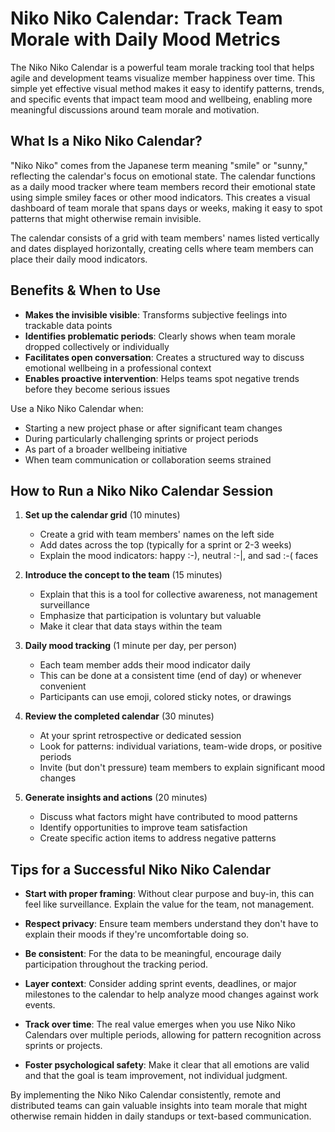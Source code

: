 # Niko Niko Calendar: Track Team Morale with Daily Mood Metrics

The Niko Niko Calendar is a powerful team morale tracking tool that helps agile and development teams visualize member happiness over time. This simple yet effective visual method makes it easy to identify patterns, trends, and specific events that impact team mood and wellbeing, enabling more meaningful discussions around team morale and motivation.

## What Is a Niko Niko Calendar?

"Niko Niko" comes from the Japanese term meaning "smile" or "sunny," reflecting the calendar's focus on emotional state. The calendar functions as a daily mood tracker where team members record their emotional state using simple smiley faces or other mood indicators. This creates a visual dashboard of team morale that spans days or weeks, making it easy to spot patterns that might otherwise remain invisible.

The calendar consists of a grid with team members' names listed vertically and dates displayed horizontally, creating cells where team members can place their daily mood indicators.

## Benefits & When to Use

- **Makes the invisible visible**: Transforms subjective feelings into trackable data points
- **Identifies problematic periods**: Clearly shows when team morale dropped collectively or individually
- **Facilitates open conversation**: Creates a structured way to discuss emotional wellbeing in a professional context
- **Enables proactive intervention**: Helps teams spot negative trends before they become serious issues

Use a Niko Niko Calendar when:
- Starting a new project phase or after significant team changes
- During particularly challenging sprints or project periods
- As part of a broader wellbeing initiative
- When team communication or collaboration seems strained

## How to Run a Niko Niko Calendar Session

1. **Set up the calendar grid** (10 minutes)
   - Create a grid with team members' names on the left side
   - Add dates across the top (typically for a sprint or 2-3 weeks)
   - Explain the mood indicators: happy :-), neutral :-|, and sad :-( faces

2. **Introduce the concept to the team** (15 minutes)
   - Explain that this is a tool for collective awareness, not management surveillance
   - Emphasize that participation is voluntary but valuable
   - Make it clear that data stays within the team

3. **Daily mood tracking** (1 minute per day, per person)
   - Each team member adds their mood indicator daily
   - This can be done at a consistent time (end of day) or whenever convenient
   - Participants can use emoji, colored sticky notes, or drawings

4. **Review the completed calendar** (30 minutes)
   - At your sprint retrospective or dedicated session
   - Look for patterns: individual variations, team-wide drops, or positive periods
   - Invite (but don't pressure) team members to explain significant mood changes

5. **Generate insights and actions** (20 minutes)
   - Discuss what factors might have contributed to mood patterns
   - Identify opportunities to improve team satisfaction
   - Create specific action items to address negative patterns

## Tips for a Successful Niko Niko Calendar

- **Start with proper framing**: Without clear purpose and buy-in, this can feel like surveillance. Explain the value for the team, not management.

- **Respect privacy**: Ensure team members understand they don't have to explain their moods if they're uncomfortable doing so.

- **Be consistent**: For the data to be meaningful, encourage daily participation throughout the tracking period.

- **Layer context**: Consider adding sprint events, deadlines, or major milestones to the calendar to help analyze mood changes against work events.

- **Track over time**: The real value emerges when you use Niko Niko Calendars over multiple periods, allowing for pattern recognition across sprints or projects.

- **Foster psychological safety**: Make it clear that all emotions are valid and that the goal is team improvement, not individual judgment.

By implementing the Niko Niko Calendar consistently, remote and distributed teams can gain valuable insights into team morale that might otherwise remain hidden in daily standups or text-based communication.
